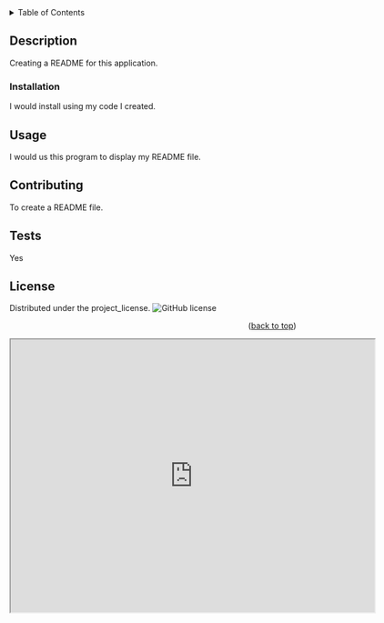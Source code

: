
<details>
  <summary>Table of Contents</summary>
  <ol>
    <li>
      <a href="#description">Description</a>
    </li>
    <li><a href="#installation">Installation</a>
    </li>
    <li><a href="#usage">Usage</a></li>
    <li><a href="#contributing">Contributing</a></li>
    <li><a href="#Test">Tests</a>
    </li>
    <li><a href="#license">License</a></li>
  </ol>
</details>

## Description
Creating a README for this application.

### Installation
I would install using my code I created.

## Usage
I would us this program to display my README file.

## Contributing
To create a README file.

## Tests
Yes

## License

Distributed under the project_license. ![GitHub license](https://img.shields.io/badge/license-GPL_3.0-blue.svg)
<p align="right">(<a href="#readme-top">back to top</a>)</p>
 
 <iframe src="https://drive.google.com/file/d/1An6aocV7lvQrMQye11PBn84MtstanFlh/preview" width="640" height="480"></iframe>